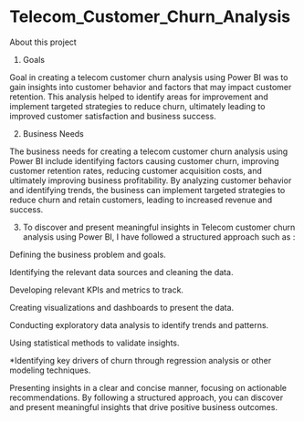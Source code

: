 # Telecom_Customer_Churn_Analysis

About this project
1. Goals

Goal in creating a telecom customer churn analysis using Power BI was to gain insights into customer behavior and factors that may impact customer retention. This analysis helped to identify areas for improvement and implement targeted strategies to reduce churn, ultimately leading to improved customer satisfaction and business success.

2. Business Needs

The business needs for creating a telecom customer churn analysis using Power BI include identifying factors causing customer churn, improving customer retention rates, reducing customer acquisition costs, and ultimately improving business profitability. By analyzing customer behavior and identifying trends, the business can implement targeted strategies to reduce churn and retain customers, leading to increased revenue and success.

3. To discover and present meaningful insights in Telecom customer churn analysis using Power BI, I have followed a structured approach such as :

Defining the business problem and goals.

Identifying the relevant data sources and cleaning the data.

Developing relevant KPIs and metrics to track.

Creating visualizations and dashboards to present the data.

Conducting exploratory data analysis to identify trends and patterns.

Using statistical methods to validate insights.

*Identifying key drivers of churn through regression analysis or other modeling techniques.

Presenting insights in a clear and concise manner, focusing on actionable recommendations.
By following a structured approach, you can discover and present meaningful insights that drive positive business outcomes.
